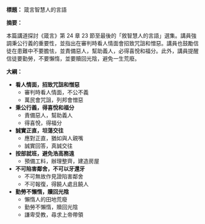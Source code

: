 **標題：** 箴言智慧人的言語

**摘要：**

本篇講道探討《箴言》第 24 章 23 節至最後的「敘智慧人的言語」選集。講員強調秉公行義的重要性，並指出在審判時看人情面會招致咒詛和憎惡。講員也鼓勵信徒在患難中不要膽怯，並責備惡人，幫助義人，必得喜悅和福分。此外，講員提醒信徒要勤勞，不要懶惰，並要贖回光陰，避免一生荒廢。

**大綱：**

* **看人情面，招致咒詛和憎惡**
    * 審判時看人情面，不公不義
    * 萬民會咒詛，列邦會憎惡
* **秉公行義，得喜悅和福分**
    * 責備惡人，幫助義人
    * 得喜悅，得福分
* **誠實正直，坦蕩交往**
    * 應對正直，猶如與人親嘴
    * 誠實回答，真誠交往
* **按部就班，避免浩高務遠**
    * 預備工料，辦理整齊，建造房屋
* **不可陷害鄰舍，不可以牙還牙**
    * 不可無故作見證陷害鄰舍
    * 不可報復，得饒人處且饒人
* **勤勞不懶惰，贖回光陰**
    * 懶惰人的田地荒廢
    * 勤勞不懶惰，贖回光陰
    * 謙卑受教，尋求上帝帶領